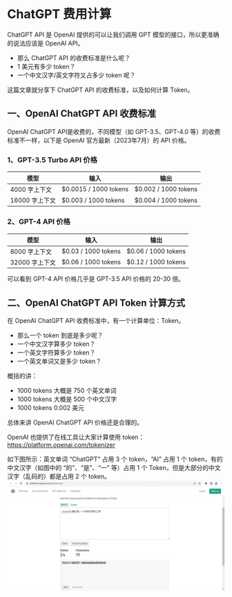 # ChatGPT 费用计算

ChatGPT API 是 OpenAI 提供的可以让我们调用 GPT 模型的接口，所以更准确的说法应该是 OpenAI API。

- 那么 ChatGPT API 的收费标准是什么呢？
- 1 美元有多少 token？
- 一个中文汉字/英文字符又占多少 token 呢？

这篇文章就分享下 ChatGPT API 的收费标准，以及如何计算 Token。	

## 一、OpenAI ChatGPT API 收费标准

OpenAI ChatGPT API是收费的，不同模型（如 GPT-3.5、GPT-4.0 等）的收费标准不一样，以下是 OpenAI 官方最新（2023年7月）的 API 价格。

### 1、GPT-3.5 Turbo API 价格

| 模型 | 输入 | 输出 |
| ------- | ------- | ------- |
| 4000 字上下文 | $0.0015 / 1000 tokens | $0.002 / 1000 tokens |
| 16000 字上下文 | $0.003 / 1000 tokens | $0.004 / 1000 tokens |

### 2、GPT-4 API 价格

| 模型 | 输入 | 输出 |
| ------- | ------- | ------- |
| 8000 字上下文 | $0.03 / 1000 tokens | $0.06 / 1000 tokens |
| 32000 字上下文 | $0.06 / 1000 tokens | $0.12 / 1000 tokens |

可以看到 GPT-4 API 价格几乎是 GPT-3.5 API 价格的 20-30 倍。

## 二、OpenAI ChatGPT API Token 计算方式

在 OpenAI ChatGPT API 收费标准中，有一个计算单位：Token。

- 那么一个 token 到底是多少呢？
- 一个中文汉字算多少 token？
- 一个英文字符算多少 token？
- 一个英文单词又是多少 token？

概括的讲：
- 1000 tokens 大概是 750 个英文单词
- 1000 tokens 大概是 500 个中文汉字
- 1000 tokens 0.002 美元

总体来讲 OpenAI ChatGPT API 价格还是合理的。

OpenAI 也提供了在线工具让大家计算使用 token：https://platform.openai.com/tokenizer

如下图所示：英文单词 “ChatGPT” 占用 3 个 token，“AI” 占用 1 个 token，有的中文汉字（如图中的 “的”、“是”、“一” 等）占用 1 个 Token，但是大部分的中文汉字（乱码的）都是占用 2 个 token。
![tokenizer](images/price/tokenizer.png "tokenizer")
